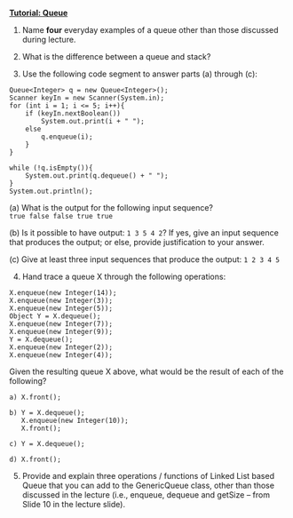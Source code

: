 <ins>**Tutorial: Queue**</ins>

1. Name **four** everyday examples of a queue other than those discussed during lecture.

2. What is the difference between a queue and stack?

3. Use the following code segment to answer parts (a) through (c):  
```text
Queue<Integer> q = new Queue<Integer>();
Scanner keyIn = new Scanner(System.in);
for (int i = 1; i <= 5; i++){
    if (keyIn.nextBoolean())
        System.out.print(i + " ");
    else
        q.enqueue(i);
    }
}

while (!q.isEmpty()){
    System.out.print(q.dequeue() + " ");
}
System.out.println();
```

(a) What is the output for the following input sequence?  
`true false false true true`

(b) Is it possible to have output: `1 3 5 4 2`? If yes, give an input sequence that produces the output; or else, provide justification to your answer.  

(c) Give at least three input sequences that produce the output: 
`1 2 3 4 5`

4. Hand trace a queue X through the following operations:
```text
X.enqueue(new Integer(14));
X.enqueue(new Integer(3));
X.enqueue(new Integer(5));
Object Y = X.dequeue();
X.enqueue(new Integer(7));
X.enqueue(new Integer(9));
Y = X.dequeue();
X.enqueue(new Integer(2));
X.enqueue(new Integer(4));
```

Given the resulting queue X above, what would be the result of each of the following?
```text
a) X.front();

b) Y = X.dequeue();
   X.enqueue(new Integer(10));
   X.front();
   
c) Y = X.dequeue();

d) X.front();
```

5. Provide and explain three operations / functions of Linked List based Queue that you can add
   to the GenericQueue class, other than those discussed in the lecture (i.e., enqueue, dequeue
   and getSize – from Slide 10 in the lecture slide).